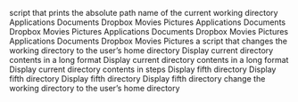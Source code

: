 script that prints the absolute path name of the current working directory
Applications    Documents   Dropbox Movies Pictures
Applications    Documents   Dropbox Movies Pictures
Applications    Documents   Dropbox Movies Pictures
Applications    Documents   Dropbox Movies Pictures
a script that changes the working directory to the user’s home directory
Display current directory contents in a long format
Display current directory contents in a long format
Display current directory contents in steps
Display fifth directory
Display fifth directory
Display fifth directory
Display fifth directory
change the working directory to the user’s home directory
